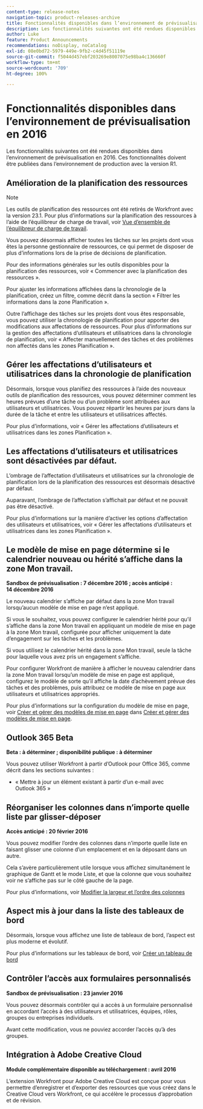 ```yaml
---
content-type: release-notes
navigation-topic: product-releases-archive
title: Fonctionnalités disponibles dans l’environnement de prévisualisation en 2016
description: Les fonctionnalités suivantes ont été rendues disponibles dans l’environnement de prévisualisation en 2016. Ces fonctionnalités doivent être publiées dans l’environnement de production avec la version R1.
author: Luke
feature: Product Announcements
recommendations: noDisplay, noCatalog
exl-id: 08e0bd72-5979-449e-9fb2-c4d45f51119e
source-git-commit: f5044d457ebf203269e8007075e98ba4c136660f
workflow-type: tm+mt
source-wordcount: '709'
ht-degree: 100%

---
```


# Fonctionnalités disponibles dans l’environnement de prévisualisation en 2016

Les fonctionnalités suivantes ont été rendues disponibles dans l’environnement de prévisualisation en 2016. Ces fonctionnalités doivent être publiées dans l’environnement de production avec la version R1.

## Amélioration de la planification des ressources

>[!NOTE]
>
>Les outils de planification des ressources ont été retirés de Workfront avec la version 23.1. Pour plus d’informations sur la planification des ressources à l’aide de l’équilibreur de charge de travail, voir [Vue d’ensemble de l’équilibreur de charge de travail](../../../../resource-mgmt/workload-balancer/overview-workload-balancer.md).

Vous pouvez désormais afficher toutes les tâches sur les projets dont vous êtes la personne gestionnaire de ressources, ce qui permet de disposer de plus d’informations lors de la prise de décisions de planification.

Pour des informations générales sur les outils disponibles pour la planification des ressources, voir « Commencer avec la planification des ressources ».

Pour ajuster les informations affichées dans la chronologie de la planification, créez un filtre, comme décrit dans la section « Filtrer les informations dans la zone Planification ».

Outre l’affichage des tâches sur les projets dont vous êtes responsable, vous pouvez utiliser la chronologie de planification pour apporter des modifications aux affectations de ressources. Pour plus d’informations sur la gestion des affectations d’utilisateurs et utilisatrices dans la chronologie de planification, voir « Affecter manuellement des tâches et des problèmes non affectés dans les zones Planification ».

## Gérer les affectations d’utilisateurs et utilisatrices dans la chronologie de planification

Désormais, lorsque vous planifiez des ressources à l’aide des nouveaux outils de planification des ressources, vous pouvez déterminer comment les heures prévues d’une tâche ou d’un problème sont attribuées aux utilisateurs et utilisatrices. Vous pouvez répartir les heures par jours dans la durée de la tâche et entre les utilisateurs et utilisatrices affectés.

Pour plus d’informations, voir « Gérer les affectations d’utilisateurs et utilisatrices dans les zones Planification ».

## Les affectations d’utilisateurs et utilisatrices sont désactivées par défaut.

L’ombrage de l’affectation d’utilisateurs et utilisatrices sur la chronologie de planification lors de la planification des ressources est désormais désactivé par défaut.

Auparavant, l’ombrage de l’affectation s’affichait par défaut et ne pouvait pas être désactivé.

Pour plus d’informations sur la manière d’activer les options d’affectation des utilisateurs et utilisatrices, voir « Gérer les affectations d’utilisateurs et utilisatrices dans les zones Planification ».

## Le modèle de mise en page détermine si le calendrier nouveau ou hérité s’affiche dans la zone Mon travail.

**Sandbox de prévisualisation : 7 décembre 2016 ; accès anticipé : 14 décembre 2016**

Le nouveau calendrier s’affiche par défaut dans la zone Mon travail lorsqu’aucun modèle de mise en page n’est appliqué.

Si vous le souhaitez, vous pouvez configurer le calendrier hérité pour qu’il s’affiche dans la zone Mon travail en appliquant un modèle de mise en page à la zone Mon travail, configurée pour afficher uniquement la date d’engagement sur les tâches et les problèmes.

Si vous utilisez le calendrier hérité dans la zone Mon travail, seule la tâche pour laquelle vous avez pris un engagement s’affiche.

Pour configurer Workfront de manière à afficher le nouveau calendrier dans la zone Mon travail lorsqu’un modèle de mise en page est appliqué, configurez le modèle de sorte qu’il affiche la date d’achèvement prévue des tâches et des problèmes, puis attribuez ce modèle de mise en page aux utilisateurs et utilisatrices appropriés.

Pour plus d’informations sur la configuration du modèle de mise en page, voir [Créer et gérer des modèles de mise en page](../../../../administration-and-setup/customize-workfront/use-layout-templates/create-and-manage-layout-templates.md#customizing-my-work) dans [Créer et gérer des modèles de mise en page](../../../../administration-and-setup/customize-workfront/use-layout-templates/create-and-manage-layout-templates.md).

## Outlook 365 Beta

**Beta : à déterminer ; disponibilité publique : à déterminer**

Vous pouvez utiliser Workfront à partir d’Outlook pour Office 365, comme décrit dans les sections suivantes :

* « Mettre à jour un élément existant à partir d’un e-mail avec Outlook 365 »

## Réorganiser les colonnes dans n’importe quelle liste par glisser-déposer

**Accès anticipé : 20 février 2016**

Vous pouvez modifier l’ordre des colonnes dans n’importe quelle liste en faisant glisser une colonne d’un emplacement et en la déposant dans un autre.

Cela s’avère particulièrement utile lorsque vous affichez simultanément le graphique de Gantt et le mode Liste, et que la colonne que vous souhaitez voir ne s’affiche pas sur le côté gauche de la page. 

Pour plus d’informations, voir [Modifier la largeur et l’ordre des colonnes](../../../../reports-and-dashboards/reports/reporting-elements/modify-column-width-order.md)

## Aspect mis à jour dans la liste des tableaux de bord

Désormais, lorsque vous affichez une liste de tableaux de bord, l’aspect est plus moderne et évolutif.

Pour plus d’informations sur les tableaux de bord, voir [Créer un tableau de bord](../../../../reports-and-dashboards/dashboards/creating-and-managing-dashboards/create-dashboard.md)

## Contrôler l’accès aux formulaires personnalisés

**Sandbox de prévisualisation : 23 janvier 2016**

Vous pouvez désormais contrôler qui a accès à un formulaire personnalisé en accordant l’accès à des utilisateurs et utilisatrices, équipes, rôles, groupes ou entreprises individuels. 

Avant cette modification, vous ne pouviez accorder l’accès qu’à des groupes.

## Intégration à Adobe Creative Cloud

**Module complémentaire disponible au téléchargement : avril 2016**

L’extension Workfront pour Adobe Creative Cloud est conçue pour vous permettre d’enregistrer et d’exporter des ressources que vous créez dans le Creative Cloud vers Workfront, ce qui accélère le processus d’approbation et de révision.
